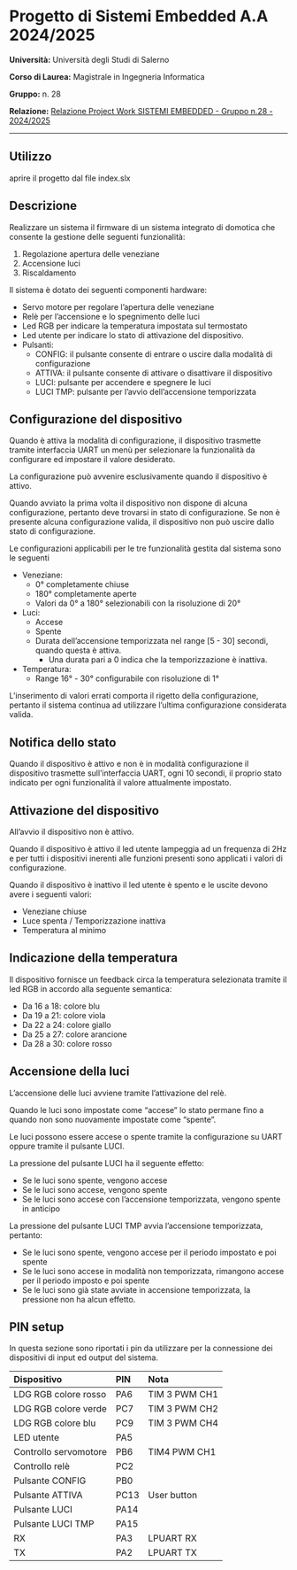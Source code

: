 # Progetto di Sistemi Embedded A.A 2024/2025

**Università:** Università degli Studi di Salerno

**Corso di Laurea:** Magistrale in Ingegneria Informatica

**Gruppo:** n. 28

**Relazione:** [Relazione Project Work SISTEMI EMBEDDED - Gruppo n.28 - 2024/2025](https://docs.google.com/document/d/1zWR1HbPM4Rj4tx8CWz6kViwjbDuj_L3I6IeZw9DyaNM/edit?usp=sharing)

---
## Utilizzo
aprire il progetto dal file index.slx

## Descrizione

Realizzare un sistema il firmware di un sistema integrato di domotica che consente la gestione delle seguenti funzionalità:

1. Regolazione apertura delle veneziane  
2. Accensione luci  
3. Riscaldamento

Il sistema è dotato dei seguenti componenti hardware:

* Servo motore per regolare l’apertura delle veneziane  
* Relè per l’accensione e lo spegnimento delle luci  
* Led RGB per indicare la temperatura impostata sul termostato  
* Led utente per indicare lo stato di attivazione del dispositivo.   
* Pulsanti:  
  * CONFIG: il pulsante consente di entrare o uscire dalla modalità di configurazione  
  * ATTIVA: il pulsante consente di attivare o disattivare il dispositivo  
  * LUCI: pulsante per accendere e spegnere le luci  
  * LUCI TMP: pulsante per l’avvio dell’accensione temporizzata

## Configurazione del dispositivo

Quando è attiva la modalità di configurazione, il dispositivo trasmette tramite interfaccia UART un menù per selezionare la funzionalità da configurare ed impostare il valore desiderato.

La configurazione può avvenire esclusivamente quando il dispositivo è attivo.

Quando avviato la prima volta il dispositivo non dispone di alcuna configurazione, pertanto deve trovarsi in stato di configurazione. Se non è presente alcuna configurazione valida, il dispositivo non può uscire dallo stato di configurazione.

Le configurazioni applicabili per le tre funzionalità gestita dal sistema sono le seguenti

* Veneziane:  
  * 0° completamente chiuse  
  * 180° completamente aperte  
  * Valori da 0° a 180° selezionabili con la risoluzione di 20°  
* Luci:  
  * Accese  
  * Spente  
  * Durata dell’accensione temporizzata nel range \[5 \- 30\] secondi, quando questa è attiva.  
    * Una durata pari a 0 indica che la temporizzazione è inattiva.  
* Temperatura:  
  * Range 16° \- 30° configurabile con risoluzione di 1°

L’inserimento di valori errati comporta il rigetto della configurazione, pertanto il sistema continua ad utilizzare l’ultima configurazione considerata valida.

## Notifica dello stato

Quando il dispositivo è attivo e non è in modalità configurazione il dispositivo trasmette sull’interfaccia UART, ogni 10 secondi, il proprio stato indicato per ogni funzionalità il valore attualmente impostato.

## Attivazione del dispositivo

All’avvio il dispositivo non è attivo.

Quando il dispositivo è attivo il led utente lampeggia ad un frequenza di 2Hz e per tutti i dispositivi inerenti alle funzioni presenti sono applicati i valori di configurazione.

Quando il dispositivo è inattivo il led utente è spento e le uscite devono avere i seguenti valori:

- Veneziane chiuse  
- Luce spenta / Temporizzazione inattiva  
- Temperatura al minimo

## Indicazione della temperatura

Il dispositivo fornisce un feedback circa la temperatura selezionata tramite il led RGB in accordo alla seguente semantica:

- Da 16 a 18: colore blu  
- Da 19 a 21: colore viola  
- Da 22 a 24: colore giallo  
- Da 25 a 27: colore arancione  
- Da 28 a 30: colore rosso

## Accensione della luci

L’accensione delle luci avviene tramite l’attivazione del relè. 

Quando le luci sono impostate come “accese” lo stato permane fino a quando non sono nuovamente impostate come “spente”.

Le luci possono essere accese o spente tramite la configurazione su UART oppure tramite il pulsante LUCI.

La pressione del pulsante LUCI ha il seguente effetto:

- Se le luci sono spente, vengono accese  
- Se le luci sono accese, vengono spente  
- Se le luci sono accese con l’accensione temporizzata, vengono spente in anticipo

La pressione del pulsante LUCI TMP avvia l’accensione temporizzata, pertanto:

- Se le luci sono spente, vengono accese per il periodo impostato e poi spente  
- Se le luci sono accese in modalità non temporizzata, rimangono accese per il periodo imposto e poi spente  
- Se le luci sono già state avviate in accensione temporizzata, la pressione non ha alcun effetto.

## PIN setup

In questa sezione sono riportati i pin da utilizzare per la connessione dei dispositivi di input ed output del sistema.

| Dispositivo | PIN | Nota |
| :---- | :---- | :---- |
| LDG RGB colore rosso | PA6 | TIM 3 PWM CH1 |
| LDG RGB colore verde | PC7 | TIM 3 PWM CH2 |
| LDG RGB colore blu | PC9 | TIM 3 PWM CH4 |
| LED utente | PA5 |  |
| Controllo servomotore | PB6 | TIM4 PWM CH1 |
| Controllo relè | PC2 |  |
| Pulsante CONFIG | PB0 |  |
| Pulsante ATTIVA | PC13 | User button |
| Pulsante LUCI | PA14 |  |
| Pulsante LUCI TMP | PA15 |  |
| RX | PA3 | LPUART RX |
| TX | PA2  | LPUART TX |

